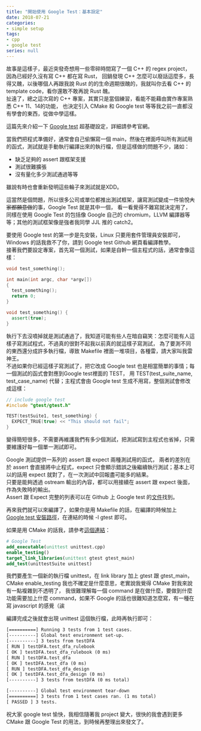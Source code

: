 ```yaml
---
title: "開始使用 Google Test：基本設定"
date: 2018-07-21
categories:
- simple setup
tags:
- cpp
- google test
series: null
---
```


故事是這樣子，最近突發奇想用一些零碎時間寫了一個 C++ 的 regex project，因為已經好久沒有寫 C++ 都在寫 Rust，
回鍋發現 C++ 怎麼可以廢話這麼多，長得又醜，以後哪個人再跟我說 Rust 的的生命週期很醜的，我就叫你去看 C++ 的 template code，看你還敢不敢再說 Rust 醜。  
扯遠了，總之這次寫的 C++ 專案，其實只是當個練習，看能不能藉由實作專案熟悉 C++ 11、14的功能，
也決定引入 CMake 和 Google test 等等我之前一直都沒有學會的東西，從做中學這樣。  
<!--more-->

這篇先來介紹一下 [Google test](https://github.com/google/googletest) 超基礎設定，詳細請參考官網。  

當我們把程式準備好，通常會自己偷懶寫一個 main，然後在裡面呼叫所有測試用的函式，測試就是手動執行編譯出來的執行檔，但是這樣做的問題不少，諸如：
* 缺乏足夠的 assert 跟框架支援
* 測試很難擴張
* 沒有量化多少測試通過等等

雖說有時也會重新發明這些輪子來測試就是XDD。  

這當然是個問題，所以很多公司或單位都推出測試框架，讓寫測試變成一件愉悅~~大家都願意做~~的事，Google Test 就是其中一個，
看一看覺得不難寫就決定用了，同樣在使用 Google Test 的包括像 Google 自己的 chromium，LLVM 編譯器等等；其他的測試框架像是強者我同學 JJL 推的 catch2。  

要使用 Google test 的第一步是先安裝，Linux 只要用套件管理員安裝即可，Windows 的話我救不了你，請到 Google test Github 網頁看編譯教學。  
接著我們要設定專案，首先寫一個測試，如果是自幹一個主程式的話，通常會像這樣：  
```cpp
void test_something();

int main(int argc, char *argv[])
{
  test_something();
  return 0;
}

void test_something() {
  assert(true);
}
```
執行下去沒噴掉就是測試通過了，我知道可能有些人在暗自竊笑：怎麼可能有人這樣子寫測試程式，不過真的很對不起我以前真的就這樣子寫測試，
為了要測不同的東西還分成許多執行檔，導致 Makefile 裡面一堆項目，各種雷，請大家叫我雷神王。  
不過如果你已經這樣子寫測試了，把它改成 Google test 也是相當簡單的事情；每一個測試的函式會對應到Google test裡面的 TEST，
用 TEST(test\_suite\_name, test\_case\_name) 代替；主程式會由 Google test 生成不用寫，整個測試會修改成這樣：  
```cpp
// include google test
#include "gtest/gtest.h"

TEST(testSuite1, test_something) {
  EXPECT_TRUE(true) << "This should not fail";
}
```
變得簡短很多，不需要再維護我們有多少個測試，把測試寫到主程式也省掉，只需要維護好每一個單一測試即可。  

Google 測試提供一系列的 assert 跟 expect 兩種測試用的函式，
兩者的差別在於 assert 會直接將中止程式，expect 只會顯示錯誤之後繼續執行測試；基本上可以的話用 expect 就對了，在一次測試中回報盡可能多的結果。   
只要是能夠透過 ostream 輸出的內容，都可以用接續在 assert 跟 expect 後面，作為失敗時的輸出。  
Assert 跟 Expect 完整的列表可以在 Github 上 Google test 的[文件](https://github.com/google/googletest/blob/master/googletest/docs/primer.md#assertions)找到。  

再來我們就可以來編譯了，如果你是用 Makefile 的話，在編譯的時候加上 [Google test 安裝路徑](https://gist.github.com/mawenbao/9223908)，在連結的時候 -l gtest 即可。  

如果是用 CMake 的話我，請參考[這個連結](https://stackoverflow.com/questions/8507723/how-to-start-working-with-gtest-and-cmake)：  

```cmake
# Google Test  
add_executable(unittest unittest.cpp)  
enable_testing()  
target_link_libraries(unittest gtest gtest_main)  
add_test(unittestSuite unittest)   
```

我們要產生一個新的執行檔 unittest，在 link library 加上 gtest 跟 gtest\_main，
CMake enable\_testing 我也不確定是什麼意思，老實說我覺得 CMake 對我來說有一點複雜到不透明了，
我很難理解每一個 command 是在做什麼，要做到什麼功能需要加上什麼 command，如果不 Google 的話也很難知道怎麼寫，有一種在寫 javascript 的感覺（誒  

編譯完成之後就會出現 unittest 這個執行檔，此時再執行即可：  
```txt
[==========] Running 3 tests from 1 test cases.
[----------] Global test environment set-up.
[----------] 3 tests from testDFA
[ RUN ] testDFA.test_dfa_rulebook
[ OK ] testDFA.test_dfa_rulebook (0 ms)
[ RUN ] testDFA.test_dfa
[ OK ] testDFA.test_dfa (0 ms)
[ RUN ] testDFA.test_dfa_design
[ OK ] testDFA.test_dfa_design (0 ms)
[----------] 3 tests from testDFA (0 ms total)

[----------] Global test environment tear-down
[==========] 3 tests from 1 test cases ran. (1 ms total)
[ PASSED ] 3 tests.
```

祝大家 google test 愉快，我相信隨著我 project 變大，很快的我會遇到更多 CMake 跟 Google Test 的用法，到時候再整理出來發文了。
